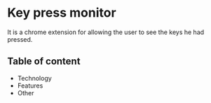 # Key press monitor

It is a chrome extension for allowing the user to see the keys he had pressed.

## Table of content

- Technology
- Features
- Other
